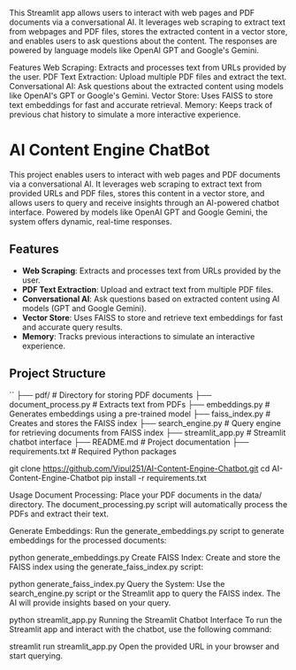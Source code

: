 This Streamlit app allows users to interact with web pages and PDF documents via a conversational AI. It leverages web scraping to extract text from webpages and PDF files, stores the extracted content in a vector store, and enables users to ask questions about the content. The responses are powered by language models like OpenAI GPT and Google's Gemini.

Features
Web Scraping: Extracts and processes text from URLs provided by the user.
PDF Text Extraction: Upload multiple PDF files and extract the text.
Conversational AI: Ask questions about the extracted content using models like OpenAI's GPT or Google's Gemini.
Vector Store: Uses FAISS to store text embeddings for fast and accurate retrieval.
Memory: Keeps track of previous chat history to simulate a more interactive experience.
# AI Content Engine ChatBot

This project enables users to interact with web pages and PDF documents via a conversational AI. It leverages web scraping to extract text from provided URLs and PDF files, stores this content in a vector store, and allows users to query and receive insights through an AI-powered chatbot interface. Powered by models like OpenAI GPT and Google Gemini, the system offers dynamic, real-time responses.

## Features

- **Web Scraping**: Extracts and processes text from URLs provided by the user.
- **PDF Text Extraction**: Upload and extract text from multiple PDF files.
- **Conversational AI**: Ask questions based on extracted content using AI models (GPT and Google Gemini).
- **Vector Store**: Uses FAISS to store and retrieve text embeddings for fast and accurate query results.
- **Memory**: Tracks previous interactions to simulate an interactive experience.

## Project Structure

``
├── pdf/                  # Directory for storing PDF documents
├── document_process.py  # Extracts text from PDFs
├── embeddings.py  # Generates embeddings using a pre-trained model
├── faiss_index.py # Creates and stores the FAISS index
├── search_engine.py        # Query engine for retrieving documents from FAISS index
├── streamlit_app.py        # Streamlit chatbot interface
├── README.md               # Project documentation
├── requirements.txt        # Required Python packages

git clone https://github.com/Vipul251/AI-Content-Engine-Chatbot.git
cd AI-Content-Engine-Chatbot
pip install -r requirements.txt

Usage
Document Processing:
Place your PDF documents in the data/ directory. The document_processing.py script will automatically process the PDFs and extract their text.

Generate Embeddings:
Run the generate_embeddings.py script to generate embeddings for the processed documents:


python generate_embeddings.py
Create FAISS Index:
Create and store the FAISS index using the generate_faiss_index.py script:


python generate_faiss_index.py
Query the System:
Use the search_engine.py script or the Streamlit app to query the FAISS index. The AI will provide insights based on your query.


python streamlit_app.py
Running the Streamlit Chatbot Interface
To run the Streamlit app and interact with the chatbot, use the following command:


streamlit run streamlit_app.py
Open the provided URL in your browser and start querying.
